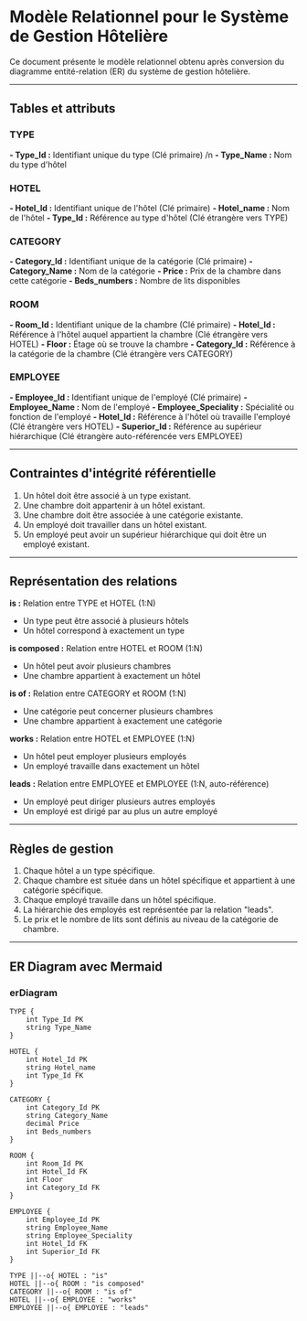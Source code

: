 # Modèle Relationnel pour le Système de Gestion Hôtelière

Ce document présente le modèle relationnel obtenu après conversion du diagramme entité-relation (ER) du système de gestion hôtelière.

---

## Tables et attributs

### TYPE

**- Type_Id :** Identifiant unique du type (Clé primaire) /n
**- Type_Name :** Nom du type d'hôtel

### HOTEL

**- Hotel_Id :** Identifiant unique de l'hôtel (Clé primaire)
**- Hotel_name :** Nom de l'hôtel
**- Type_Id :** Référence au type d'hôtel (Clé étrangère vers TYPE)

### CATEGORY

**- Category_Id :** Identifiant unique de la catégorie (Clé primaire)
**- Category_Name :** Nom de la catégorie
**- Price :** Prix de la chambre dans cette catégorie
**- Beds_numbers :** Nombre de lits disponibles

### ROOM

**- Room_Id :** Identifiant unique de la chambre (Clé primaire)
**- Hotel_Id :** Référence à l'hôtel auquel appartient la chambre (Clé étrangère vers HOTEL)
**- Floor :** Étage où se trouve la chambre
**- Category_Id :** Référence à la catégorie de la chambre (Clé étrangère vers CATEGORY)

### EMPLOYEE

**- Employee_Id :** Identifiant unique de l'employé (Clé primaire)
**- Employee_Name :** Nom de l'employé
**- Employee_Speciality :** Spécialité ou fonction de l'employé
**- Hotel_Id :** Référence à l'hôtel où travaille l'employé (Clé étrangère vers HOTEL)
**- Superior_Id :** Référence au supérieur hiérarchique (Clé étrangère auto-référencée vers EMPLOYEE)

---

## Contraintes d'intégrité référentielle

1. Un hôtel doit être associé à un type existant.
2. Une chambre doit appartenir à un hôtel existant.
3. Une chambre doit être associée à une catégorie existante.
4. Un employé doit travailler dans un hôtel existant.
5. Un employé peut avoir un supérieur hiérarchique qui doit être un employé existant.

---

## Représentation des relations

**is :** Relation entre TYPE et HOTEL (1:N)

- Un type peut être associé à plusieurs hôtels
- Un hôtel correspond à exactement un type

**is composed :** Relation entre HOTEL et ROOM (1:N)

- Un hôtel peut avoir plusieurs chambres
- Une chambre appartient à exactement un hôtel

**is of :** Relation entre CATEGORY et ROOM (1:N)

- Une catégorie peut concerner plusieurs chambres
- Une chambre appartient à exactement une catégorie

**works :** Relation entre HOTEL et EMPLOYEE (1:N)

- Un hôtel peut employer plusieurs employés
- Un employé travaille dans exactement un hôtel

**leads :** Relation entre EMPLOYEE et EMPLOYEE (1:N, auto-référence)

- Un employé peut diriger plusieurs autres employés
- Un employé est dirigé par au plus un autre employé

---

## Règles de gestion

1. Chaque hôtel a un type spécifique.
2. Chaque chambre est située dans un hôtel spécifique et appartient à une catégorie spécifique.
3. Chaque employé travaille dans un hôtel spécifique.
4. La hiérarchie des employés est représentée par la relation "leads".
5. Le prix et le nombre de lits sont définis au niveau de la catégorie de chambre.

---

## ER Diagram avec Mermaid

### erDiagram

    TYPE {
        int Type_Id PK
        string Type_Name
    }
    
    HOTEL {
        int Hotel_Id PK
        string Hotel_name
        int Type_Id FK
    }
    
    CATEGORY {
        int Category_Id PK
        string Category_Name
        decimal Price
        int Beds_numbers
    }
    
    ROOM {
        int Room_Id PK
        int Hotel_Id FK
        int Floor
        int Category_Id FK
    }
    
    EMPLOYEE {
        int Employee_Id PK
        string Employee_Name
        string Employee_Speciality
        int Hotel_Id FK
        int Superior_Id FK
    }
    
    TYPE ||--o{ HOTEL : "is"
    HOTEL ||--o{ ROOM : "is composed"
    CATEGORY ||--o{ ROOM : "is of"
    HOTEL ||--o{ EMPLOYEE : "works"
    EMPLOYEE ||--o{ EMPLOYEE : "leads"
